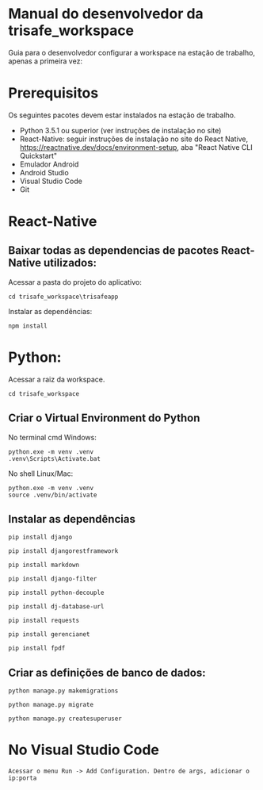 # Manual do desenvolvedor da trisafe_workspace

Guia para o desenvolvedor configurar a workspace na estação de trabalho, apenas a primeira vez:

# Prerequisitos

Os seguintes pacotes devem estar instalados na estação de trabalho.

- Python 3.5.1 ou superior (ver instruções de instalação no site)
- React-Native: seguir instruções de instalação no site do React Native, https://reactnative.dev/docs/environment-setup, aba "React Native CLI Quickstart"
- Emulador Android
- Android Studio
- Visual Studio Code
- Git

# React-Native

## Baixar todas as dependencias de pacotes React-Native utilizados:

Acessar a pasta do projeto do aplicativo:

	cd trisafe_workspace\trisafeapp

Instalar as dependências:

	npm install
	
# Python:

Acessar a raiz da workspace.

	cd trisafe_workspace

## Criar o Virtual Environment do Python
No terminal cmd Windows:

	python.exe -m venv .venv
	.venv\Scripts\Activate.bat

No shell Linux/Mac:

	python.exe -m venv .venv	
	source .venv/bin/activate

## Instalar as dependências
	
	pip install django
	
	pip install djangorestframework
	
	pip install markdown
	
	pip install django-filter
	
	pip install python-decouple
	
	pip install dj-database-url
	
	pip install requests
	
	pip install gerencianet
	
	pip install fpdf

## Criar as definições de banco de dados:

	python manage.py makemigrations
	
	python manage.py migrate
	
	python manage.py createsuperuser

# No Visual Studio Code
	
	Acessar o menu Run -> Add Configuration. Dentro de args, adicionar o ip:porta
